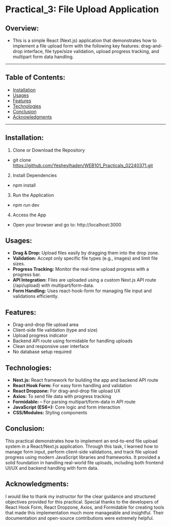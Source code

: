 # Practical_3: File Upload Application

## Overview:

- This is a simple React (Next.js) application that demonstrates how to implement a file upload form with the following key features: drag-and-drop interface, file type/size validation, upload progress tracking, and multipart form data handling.

---

## Table of Contents:

- [Installation](#installation)
- [Usages](#usages)
- [Features](#features)
- [Technologies](#technologies)
- [Conclusion](#conclusion)
- [Acknowledgments](#acknowledgments)

---

## Installation:

1. Clone or Download the Repository
- git clone https://github.com/Yesheylhaden/WEB101_Practicals_02240371.git

2. Install Dependencies
- npm install

3. Run the Application
- npm run dev

4. Access the App
- Open your browser and go to: http://localhost:3000

## Usages:

- **Drag & Drop:** Upload files easily by dragging them into the drop zone.
- **Validation:** Accept only specific file types (e.g., images) and limit file sizes.
- **Progress Tracking:** Monitor the real-time upload progress with a progress bar.
- **API Integration:** Files are uploaded using a custom Next.js API route (/api/upload) with multipart/form-data.
- **Form Handling:** Uses react-hook-form for managing file input and validations efficiently.

## Features:

- Drag-and-drop file upload area
- Client-side file validation (type and size)
- Upload progress indicator
- Backend API route using formidable for handling uploads
- Clean and responsive user interface
- No database setup required

## Technologies:

- **Next.js:** React framework for building the app and backend API route
- **React Hook Form:** For easy form handling and validation
- **React Dropzone:** For drag-and-drop file upload UX
- **Axios:** To send file data with progress tracking
- **Formidable:** – For parsing multipart/form-data in API route
- **JavaScript (ES6+):**  Core logic and form interaction
- **CSS/Modules:** Styling components

## Conclusion:

This practical demonstrates how to implement an end-to-end file upload system in a React/Next.js application. Through this task, I learned how to manage form input, perform client-side validations, and track file upload progress using modern JavaScript libraries and frameworks. It provided a solid foundation in handling real-world file uploads, including both frontend UI/UX and backend handling with form data.

## Acknowledgments:

I would like to thank my instructor for the clear guidance and structured objectives provided for this practical. Special thanks to the developers of React Hook Form, React Dropzone, Axios, and Formidable for creating tools that made this implementation much more manageable and insightful. Their documentation and open-source contributions were extremely helpful.

